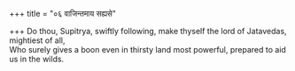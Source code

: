 +++
title = "०६ वाजिन्तमाय सह्यसे"

+++
Do thou, Supitrya, swiftly following, make thyself the lord of Jatavedas, mightiest of all,  
     Who surely gives a boon even in thirsty land most powerful, prepared to aid us in the wilds.